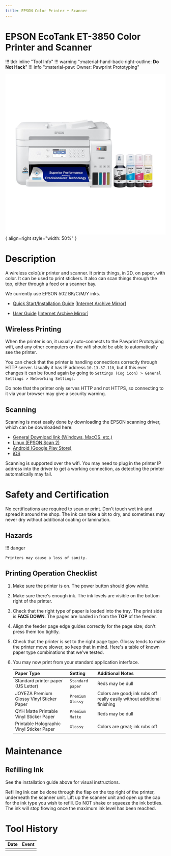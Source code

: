 ```yaml
---
title: EPSON Color Printer + Scanner
---
```


# EPSON EcoTank ET-3850 Color Printer and Scanner

!!! tldr inline "Tool Info"
    !!! warning ":material-hand-back-right-outline: __Do Not Hack__"
    !!! info ":material-paw: Owner: Pawprint Prototyping"

![EPSON ET-3850](/img/epson_et-3850.jpg){ align=right style="width: 50%" }

# Description

A wireless colo(u)r printer and scanner. It prints things, in 2D, on paper, with color.
It can be used to print stickers. It also can scan things through the top,
either through a feed or a scanner bay.

We currently use EPSON 502 BK/C/M/Y inks.

* [Quick Start/Installation Guide](https://files.support.epson.com/docid/cpd6/cpd60031.pdf) \[[Internet Archive Mirror](https://web.archive.org/web/20231127084258/https://files.support.epson.com/docid/cpd6/cpd60031.pdf)\]

* [User Guide](https://files.support.epson.com/docid/cpd6/cpd60203.pdf) \[[Internet Archive Mirror](https://web.archive.org/web/20240220130545/https://files.support.epson.com/docid/cpd6/cpd60203.pdf)\]

## Wireless Printing

When the printer is on, it usually auto-connects to the Pawprint Prototyping wifi, and
any other computers on the wifi should be able to automatically see the printer.

You can check that the printer is handling connections correctly through HTTP server.
Usually it has IP address `10.13.37.110`, but if this ever changes it can be found again
by going to `Settings (Cog icon) > General Settings > Networking Settings`.

Do note that the printer only serves HTTP and not HTTPS, so connecting to it via your
browser may give a security warning.

## Scanning

Scanning is most easily done by downloading the EPSON scanning driver, which can
be downloaded here:

* [General Download link (Windows, MacOS, etc.)](https://epson.com/Support/Printers/All-In-Ones/ET-Series/Epson-ET-3850/s/SPT_C11CJ61201)
* [Linux (EPSON Scan 2)](http://download.ebz.epson.net/dsc/du/02/DriverDownloadInfo.do?LG2=EN&CN2=&DSCMI=160076&DSCCHK=3ad820ccdea5a7409e7df1603e0a16414b60a0f5)
* [Android (Google Play Store)](https://play.google.com/store/apps/details?id=com.epson.epsonsmart&hl=en_US&pli=1)
* [iOS](https://apps.apple.com/us/app/epson-smart-panel/id1477796092)

Scanning is supported over the wifi. You may need to plug in the printer IP address
into the driver to get a working connection, as detecting the printer automatically may fail.

# Safety and Certification

No certifications are required to scan or print. Don't touch wet ink and spread it around the shop.
The ink can take a bit to dry, and sometimes may never dry without additional coating or lamination.

## Hazards

!!! danger

    Printers may cause a loss of sanity.

## Printing Operation Checklist

1. Make sure the printer is on. The power button should glow white.
1. Make sure there's enough ink. The ink levels are visible on the bottom right of the printer.
1. Check that the right type of paper is loaded into the tray. The print side is **FACE DOWN**.
   The pages are loaded in from the **TOP** of the feeder.
1. Align the feeder page edge guides correctly for the page size; don't press them too tightly.
1. Check that the printer is set to the right page type. Glossy tends to make the printer move
   slower, so keep that in mind. Here's a table of known paper type combinations that we've tested.
1. You may now print from your standard application interface.
   
   |Paper Type|Setting|Additional Notes|
   |----------|-------|----------------|
   |Standard printer paper (US Letter)|`Standard paper`|Reds may be dull|
   |JOYEZA Premium Glossy Vinyl Sticker Paper|`Premium Glossy`|Colors are good; ink rubs off really easily without additional finishing|
   |QYH Matte Printable Vinyl Sticker Paper|`Premium Matte`|Reds may be dull|
   |Printable Holographic Vinyl Sticker Paper|`Glossy`|Colors are great; ink rubs off|


# Maintenance

## Refilling Ink

See the installation guide above for visual instructions.

Refilling ink can be done through the flap on the
top right of the printer, underneath the scanner unit.
Lift up the scanner unit and open up the cap for the ink
type you wish to refill.
Do NOT shake or squeeze the ink bottles. The ink will stop flowing once
the maximum ink level has been reached.

# Tool History

|Date | Event |
|-----|-------|
|||
